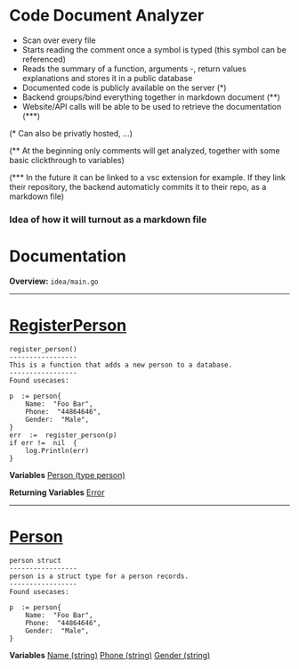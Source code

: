# Code Document Analyzer

- Scan over every file
- Starts reading the comment once a symbol is typed (this symbol can be referenced)
- Reads the summary of a function, arguments -, return values explanations and stores it in a public database
- Documented code is publicly available on the server (*)
- Backend groups/bind everything together in markdown document (**)
- Website/API calls will be able to be used to retrieve the documentation (***)

(* Can also be privatly hosted, ...)

(** At the beginning only comments will get analyzed, together with some basic 
clickthrough to variables)

(*** In the future it can be linked to a vsc extension for example.
If they link their repository, the backend automaticly commits it to their repo,
as a markdown file)

### Idea of how it will turnout as a markdown file

# Documentation

 **Overview:**
 `idea/main.go`
<hr></hr>

# **[RegisterPerson](RegisterPerson)**

```
register_person()
-----------------
This is a function that adds a new person to a database.
-----------------
Found usecases:

p  := person{
	Name:  "Foo Bar",
	Phone:  "44864646",
	Gender:  "Male",
}
err  :=  register_person(p)
if err !=  nil  {
	log.Println(err)
}

```
**Variables**
[Person (type person)](#Person)

**Returning Variables**
[Error](error.readme)

<hr></hr>

# **[Person](Person)**
```
person struct
-----------------
person is a struct type for a person records.
-----------------
Found usecases:

p  := person{
	Name:  "Foo Bar",
	Phone:  "44864646",
	Gender:  "Male",
}
```
**Variables**
[Name (string)](Name.readme)
[Phone (string)](Phone.readme)
[Gender (string)](Gender.readme)
